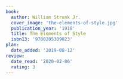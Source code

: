 ```yaml
---
book:
  author: William Strunk Jr.
  cover_image: 'the-elements-of-style.jpg'
  publication_year: '1918'
  title: The Elements of Style
  isbn13: '9780205309023'
plan:
  date_added: '2019-08-12'
review:
  date_read: '2020-02-06'
  rating: 3
---
```

